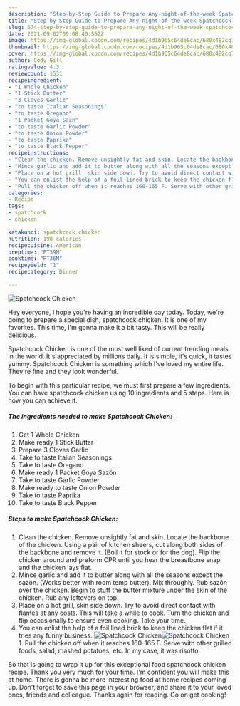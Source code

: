```yaml
---
description: "Step-by-Step Guide to Prepare Any-night-of-the-week Spatchcock Chicken"
title: "Step-by-Step Guide to Prepare Any-night-of-the-week Spatchcock Chicken"
slug: 674-step-by-step-guide-to-prepare-any-night-of-the-week-spatchcock-chicken
date: 2021-09-02T09:08:40.562Z
image: https://img-global.cpcdn.com/recipes/4d1b965c64de8cac/680x482cq70/spatchcock-chicken-recipe-main-photo.jpg
thumbnail: https://img-global.cpcdn.com/recipes/4d1b965c64de8cac/680x482cq70/spatchcock-chicken-recipe-main-photo.jpg
cover: https://img-global.cpcdn.com/recipes/4d1b965c64de8cac/680x482cq70/spatchcock-chicken-recipe-main-photo.jpg
author: Cody Gill
ratingvalue: 4.3
reviewcount: 1531
recipeingredient:
- "1 Whole Chicken"
- "1 Stick Butter"
- "3 Cloves Garlic"
- "to taste Italian Seasonings"
- "to taste Oregano"
- "1 Packet Goya Sazn"
- "to taste Garlic Powder"
- "to taste Onion Powder"
- "to taste Paprika"
- "to taste Black Pepper"
recipeinstructions:
- "Clean the chicken. Remove unsightly fat and skin. Locate the backbone of the chicken. Using a pair of kitchen sheers, cut along both sides of the backbone and remove it. (Boil it for stock or for the dog). Flip the chicken around and preform CPR until you hear the breastbone snap and the chicken lays flat."
- "Mince garlic and add it to butter along with all the seasons except the sazón. (Works better with room temp butter). Mix throughly. Rub sazón over the chicken. Begin to stuff the butter mixture under the skin of the chicken. Rub any leftovers on top."
- "Place on a hot grill, skin side down. Try to avoid direct contact with flames at any costs. This will take a while to cook. Turn the chicken and flip occasionally to ensure even cooking. Take your time."
- "You can enlist the help of a foil lined brick to keep the chicken flat if it tries any funny business."
- "Pull the chicken off when it reaches 160-165 F. Serve with other grilled foods, salad, mashed potatoes, etc. In my case, it was risotto."
categories:
- Recipe
tags:
- spatchcock
- chicken

katakunci: spatchcock chicken 
nutrition: 198 calories
recipecuisine: American
preptime: "PT39M"
cooktime: "PT36M"
recipeyield: "1"
recipecategory: Dinner

---
```



![Spatchcock Chicken](https://img-global.cpcdn.com/recipes/4d1b965c64de8cac/680x482cq70/spatchcock-chicken-recipe-main-photo.jpg)

Hey everyone, I hope you're having an incredible day today. Today, we're going to prepare a special dish, spatchcock chicken. It is one of my favorites. This time, I'm gonna make it a bit tasty. This will be really delicious.

Spatchcock Chicken is one of the most well liked of current trending meals in the world. It's appreciated by millions daily. It is simple, it's quick, it tastes yummy. Spatchcock Chicken is something which I've loved my entire life. They're fine and they look wonderful.




To begin with this particular recipe, we must first prepare a few ingredients. You can have spatchcock chicken using 10 ingredients and 5 steps. Here is how you can achieve it.

<!--inarticleads1-->

##### The ingredients needed to make Spatchcock Chicken:

1. Get 1 Whole Chicken
1. Make ready 1 Stick Butter
1. Prepare 3 Cloves Garlic
1. Take to taste Italian Seasonings
1. Take to taste Oregano
1. Make ready 1 Packet Goya Sazón
1. Take to taste Garlic Powder
1. Make ready to taste Onion Powder
1. Take to taste Paprika
1. Take to taste Black Pepper




<!--inarticleads2-->

##### Steps to make Spatchcock Chicken:

1. Clean the chicken. Remove unsightly fat and skin. Locate the backbone of the chicken. Using a pair of kitchen sheers, cut along both sides of the backbone and remove it. (Boil it for stock or for the dog). Flip the chicken around and preform CPR until you hear the breastbone snap and the chicken lays flat.
1. Mince garlic and add it to butter along with all the seasons except the sazón. (Works better with room temp butter). Mix throughly. Rub sazón over the chicken. Begin to stuff the butter mixture under the skin of the chicken. Rub any leftovers on top.
1. Place on a hot grill, skin side down. Try to avoid direct contact with flames at any costs. This will take a while to cook. Turn the chicken and flip occasionally to ensure even cooking. Take your time.
1. You can enlist the help of a foil lined brick to keep the chicken flat if it tries any funny business.
<img src="//assets-global.cpcdn.com/assets/icons/button_play-2c75c40dde080a61004c1f40b05d8f140eaff45d7e9e6481dc71c63d2e7c4909.png" alt="Spatchcock Chicken"><img src="//assets-global.cpcdn.com/assets/icons/button_play-2c75c40dde080a61004c1f40b05d8f140eaff45d7e9e6481dc71c63d2e7c4909.png" alt="Spatchcock Chicken">1. Pull the chicken off when it reaches 160-165 F. Serve with other grilled foods, salad, mashed potatoes, etc. In my case, it was risotto.




So that is going to wrap it up for this exceptional food spatchcock chicken recipe. Thank you very much for your time. I'm confident you will make this at home. There is gonna be more interesting food at home recipes coming up. Don't forget to save this page in your browser, and share it to your loved ones, friends and colleague. Thanks again for reading. Go on get cooking!
